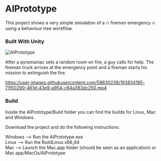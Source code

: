 # AIPrototype

This project shows a very simple simulation of a :fire: firemen emergency :fire: using a behaviour tree workflow.

### Built With Unity

![AIPrototype](https://user-images.githubusercontent.com/58630239/193821357-d684deb8-195f-4be6-9607-63ce1511c08d.PNG)


After a pyromaniac sets a random room on fire, a guy calls for help.
The fireman truck arrives at the emergency point and a fireman starts his mission to extinguish the fire.



https://user-images.githubusercontent.com/58630239/193834195-71f50290-461d-43e9-a954-c64a383dc250.mp4


### Build
Inside the AIPrototype/Build folder you can find the builds for Linux, Mac and Windows.

Download the project and do the following instructions:

Windows  --> Run the AIPrototype.exe <br/>
Linux    --> Run the BuildLinux.x86_64 <br/>
Mac      --> Launch the Mac.app folder (should be seen as an application) or Mac.app/MacOs/AiPrototype


